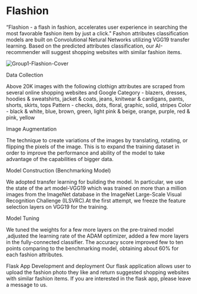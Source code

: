 # Flashion

“Flashion - a flash in fashion, accelerates user experience in searching the most favorable fashion item by just a click."
Fashon attributes classification models are built on Convolutional Netural Networks utilizing VGG19 transfer learning.
Based on the predicted attributes classification, our AI-recommender will suggest shopping websites with similar fashion items.

![Group1-Flashion-Cover](https://user-images.githubusercontent.com/62921289/89899527-05537180-dc15-11ea-8ad9-d359c26a0ff4.png)


Data Collection

Above 20K images with the following clothign attributes are scraped from several online shopping websites and Google
Category - blazers, dresses, hoodies & sweatshirts, jacket & coats, jeans, knitwear & cardigans, pants, shorts, skirts, tops
Pattern - checks, dots, floral, graphic, solid, stripes
Color - black & white, blue, brown, green, light pink & beige, orange, purple, red & pink, yellow

Image Augmentation

The technique to create variations of the images by translating, rotating, or flipping the pixels of the image.
This is to expand the training dataset in order to improve the performance and ability of the model to take advantage of the capabilities of bigger data.

Model Construction (Benchmarking Model)

We adopted transfer learning for building the model. In particular, we use the state of the art model-VGG19 which was trained on more than a million images from the ImageNet database in the ImageNet Large-Scale Visual Recognition Challenge (ILSVRC).At the first attempt, we freeze the feature selection layers on VGG19 for the training.

Model Tuning

We tuned the weights for a few more layers on the pre-trained model ,adjusted the learning rate of the ADAM optimizer, added a few more layers in the fully-connected classifier. The accuracy score improved few to ten points comparing to the benchmarking model, obtaining about 60% for each fashion attributes.

Flask App Development and deployment
Our flask application allows user to upload the fashion photo they like and return suggested shopping websites with similar fashion items.
If you are interested in the flask app, please leave a message to us.



